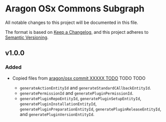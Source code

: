 # Aragon OSx Commons Subgraph

All notable changes to this project will be documented in this file.

The format is based on [Keep a Changelog](https://keepachangelog.com/en/1.0.0/),
and this project adheres to [Semantic Versioning](https://semver.org/spec/v2.0.0.html).

## v1.0.0

### Added

- Copied files from [aragon/osx commit XXXXX TODO](https://github.com/aragon/osx/tree/xxxxxxxxxxxxxxxxxxxxxxxxxxxxxxxxxxxxxxxx) TODO TODO

  - `generateActionEntityId` and `generateStandardCAllbackEntityId`.
  - `generatePermissionId` and `generatePluginPermissionId`.
  - `generatePluginRepoEntityId`, `generatePluginSetupEntityId`, `generatePluginInstallationEntityId`, `generatePluginPreparationEntityId`, `generatePluginReleaseEntityId`, and `generatePluginVersionEntityId`.
